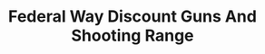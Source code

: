 ---
title: "Federal Way Discount Guns And Shooting Range"
url: /federal-way/federal-way-discount-guns-and-shooting-range/
shop: Waffen
---